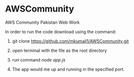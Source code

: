 # AWSCommunity
AWS Community Pakistan Web Work

In order to run the code download using the command:

1) git clone https://github.com/mkumail1/AWSCommunity.git

2) open terminal with the file as the root directory

3) run command *node app.js*

4) The app would me up and running in the specified port.
